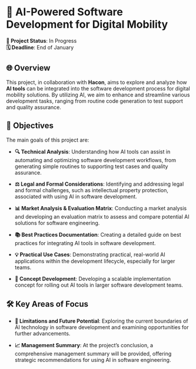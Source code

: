 
# 🚀 AI-Powered Software Development for Digital Mobility

**📌 Project Status**: In Progress  
**🗓️ Deadline**: End of January

## 🌐 Overview

This project, in collaboration with **Hacon**, aims to explore and analyze how **AI tools** can be integrated into the software development process for digital mobility solutions. By utilizing AI, we aim to enhance and streamline various development tasks, ranging from routine code generation to test support and quality assurance.

## 🎯 Objectives

The main goals of this project are:

- **🔍 Technical Analysis**: Understanding how AI tools can assist in automating and optimizing software development workflows, from generating simple routines to supporting test cases and quality assurance.

- **⚖️ Legal and Formal Considerations**: Identifying and addressing legal and formal challenges, such as intellectual property protection, associated with using AI in software development.

- **📊 Market Analysis & Evaluation Matrix**: Conducting a market analysis and developing an evaluation matrix to assess and compare potential AI solutions for software engineering.

- **📚 Best Practices Documentation**: Creating a detailed guide on best practices for integrating AI tools in software development.

- **💡 Practical Use Cases**: Demonstrating practical, real-world AI applications within the development lifecycle, especially for larger teams.

- **🔄 Concept Development**: Developing a scalable implementation concept for rolling out AI tools in larger software development teams.

## 🛠️ Key Areas of Focus

- **🧩 Limitations and Future Potential**: Exploring the current boundaries of AI technology in software development and examining opportunities for further advancements.

- **📈 Management Summary**: At the project’s conclusion, a comprehensive management summary will be provided, offering strategic recommendations for using AI in software engineering.



